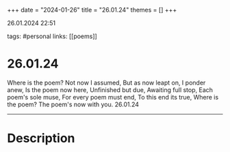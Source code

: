 +++
date = "2024-01-26"
title = "26.01.24"
themes = []
+++

26.01.2024 22:51

tags: #personal
links: [[poems]]

# 26.01.24

Where is the poem?
Not now I assumed,
But as now leapt on,
I ponder anew,
Is the poem now here,
Unfinished but due,
Awaiting full stop,
Each poem's sole muse,
For every poem must end,
To this end its true,
Where is the poem?
The poem's now with you.
26.01.24

---

# Description

